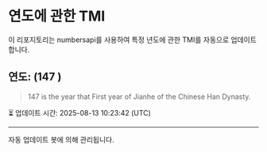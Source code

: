 
# 연도에 관한 TMI

이 리포지토리는 numbersapi를 사용하여 특정 년도에 관한 TMI를 자동으로 업데이트합니다.

## 연도: (147 )
> 147 is the year that First year of Jianhe of the Chinese Han Dynasty.

⏳ 업데이트 시간: 2025-08-13 10:23:42 (UTC)

---
자동 업데이트 봇에 의해 관리됩니다.
